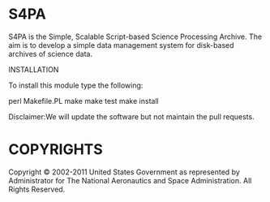 S4PA 
====

S4PA is the Simple, Scalable Script-based Science Processing Archive.
The aim is to develop a simple data management system for disk-based
archives of science data.

INSTALLATION

To install this module type the following:

   perl Makefile.PL
   make
   make test
   make install

Disclaimer:We will update the software but not maintain the pull requests.

COPYRIGHTS
==========
Copyright © 2002-2011 United States Government as represented by Administrator for The National Aeronautics and Space Administration. All Rights Reserved.
